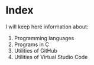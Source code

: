 # Index

I will keep here information about:

1. Programming languages
2. Programs in C
3. Utilities of GitHub
4. Utilities of Virtual Studio Code
